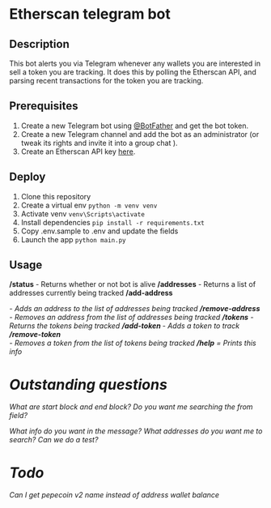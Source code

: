 # Etherscan telegram bot

## Description
This bot alerts you via Telegram whenever any wallets you are interested in sell a token you are tracking. It does this by polling the Etherscan API, and parsing recent transactions for the token you are tracking.

## Prerequisites
1. Create a new Telegram bot using [@BotFather](https://t.me/BotFather) and get the bot token.
1. Create a new Telegram channel and add the bot as an administrator (or tweak its rights and invite it into a group
   chat ).
1. Create an Etherscan API key [here](https://etherscan.io/myapikey).

## Deploy
1. Clone this repository
1. Create a virtual env `python -m venv venv`
1. Activate venv `venv\Scripts\activate`
1. Install dependencies `pip install -r requirements.txt`
1. Copy .env.sample to .env and update the fields
1. Launch the app `python main.py`

## Usage
**/status** - Returns whether or not bot is alive
**/addresses** - Returns a list of addresses currently being tracked
**/add-address <name> <address>** - Adds an address to the list of addresses being tracked
**/remove-address <name>** - Removes an address from the list of addresses being tracked
**/tokens** - Returns the tokens being tracked
**/add-token <emoji> <token-address>**  - Adds a token to track
**/remove-token <address>** - Removes a token from the list of tokens being tracked
**/help** = Prints this info

# Outstanding questions
What are start block and end block?
Do you want me searching the from field?

What info do you want in the message?
What addresses do you want me to search?
Can we do a test?

# Todo
Can I get pepecoin v2 name instead of address
wallet balance
